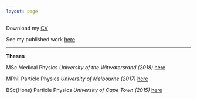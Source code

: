 ```yaml
---
layout: page
---
```


<p>
Download my <a href="{{ site.baseurl }}/CV_physics.pdf">CV</a>
</p>
<p>
See my published work <a href="https://orcid.org/0000-0001-9815-5411/print"> here</a>
</p>

 <hr> 
<div class="boxed">
 <b> Theses </b>
<p>
 MSc Medical Physics <i> University of the Witwatersrand (2018) </i> <a href="{{ site.baseurl }}/MSc.pdf">here</a>
 </p>
  <p>
 MPhil Particle Physics <i> University of Melbourne (2017) </i> <a href="{{ site.baseurl }}/MPhil-compressed.pdf">here</a>
 </p>
  <p>
 BSc(Hons) Particle Physics <i> University of Cape Town (2015) </i> <a href="{{ site.baseurl }}/BScHons.pdf">here</a>
 </p>
</div>
